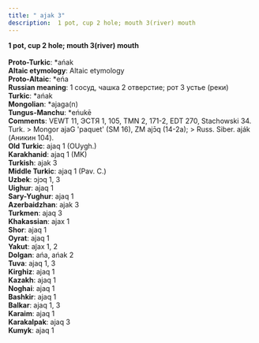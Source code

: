 ```yaml
---
title: " ajak 3"
description:  1 pot, cup 2 hole; mouth 3(river) mouth
---
```

<strong> 1 pot, cup 2 hole; mouth 3(river) mouth</strong><br><br>
<strong>Proto-Turkic</strong>:  *ańak<br>
<strong>Altaic etymology</strong>:  Altaic etymology<br>
<strong> Proto-Altaic</strong>:  *eńa<br>
<strong>Russian meaning</strong>:  1 сосуд, чашка 2 отверстие; рот 3 устье (реки)<br>
<strong>Turkic</strong>:  *ańak<br>
<strong>Mongolian</strong>:  *ajaga(n)<br>
<strong>Tungus-Manchu</strong>:  *eńukē<br>
<strong>Comments</strong>:  VEWT 11, ЭСТЯ 1, 105, TMN 2, 171-2, EDT 270, Stachowski 34. Turk. > Mongor ajaG 'paquet' (SM 16), ZM ajɔ̄q (14-2a); > Russ. Siber. aják (Аникин 104).<br>
<strong>Old Turkic</strong>:  ajaq 1 (OUygh.)<br>
<strong>Karakhanid</strong>:  ajaq 1 (MK)<br>
<strong>Turkish</strong>:  ajak 3<br>
<strong>Middle Turkic</strong>:  ajaq 1 (Pav. C.)<br>
<strong>Uzbek</strong>:  ɔjɔq 1, 3<br>
<strong>Uighur</strong>:  ajaq 1<br>
<strong>Sary-Yughur</strong>:  ajaq 1<br>
<strong>Azerbaidzhan</strong>:  ajak 3<br>
<strong>Turkmen</strong>:  ajaq 3<br>
<strong>Khakassian</strong>:  ajax 1<br>
<strong>Shor</strong>:  ajaq 1<br>
<strong>Oyrat</strong>:  ajaq 1<br>
<strong>Yakut</strong>:  aj̃ax 1, 2<br>
<strong>Dolgan</strong>:  ańa, ańak 2<br>
<strong>Tuva</strong>:  ajaq 1, 3<br>
<strong>Kirghiz</strong>:  ajaq 1<br>
<strong>Kazakh</strong>:  ajaq 1<br>
<strong>Noghai</strong>:  ajaq 1<br>
<strong>Bashkir</strong>:  ajaq 1<br>
<strong>Balkar</strong>:  ajaq 1, 3<br>
<strong>Karaim</strong>:  ajaq 1<br>
<strong>Karakalpak</strong>:  ajaq 3<br>
<strong>Kumyk</strong>:  ajaq 1<br>


